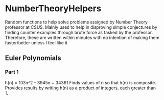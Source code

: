 # NumberTheoryHelpers
Random functions to help solve problems assigned by Number Theory professor at CSUS.
Mainly used to help in disproving simple conjectures by finding counter examples through brute force
as tasked by the professor.
Therefore, these are written within minutes with no intention of making them faster/better unless I feel like it.

## Euler Polynomials
### Part 1
h(n) = 103n^2 - 3945n + 34381
Finds values of n so that h(n) is composite. Provides results by writing h(n) as a product of integers, each greater than 1.
